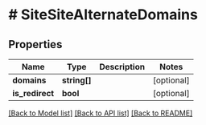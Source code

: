 # # SiteSiteAlternateDomains

## Properties

Name | Type | Description | Notes
------------ | ------------- | ------------- | -------------
**domains** | **string[]** |  | [optional]
**is_redirect** | **bool** |  | [optional]

[[Back to Model list]](../../README.md#models) [[Back to API list]](../../README.md#endpoints) [[Back to README]](../../README.md)
